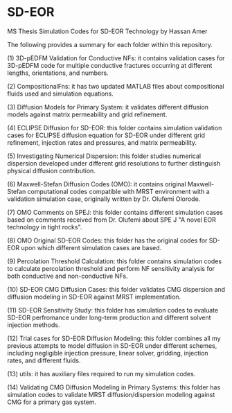 # SD-EOR
MS Thesis Simulation Codes for SD-EOR Technology by Hassan Amer

The following provides a summary for each folder within this repository.

(1) 3D-pEDFM Validation for Conductive NFs: it contains validation cases for 3D-pEDFM code for multiple conductive fractures occurring at different lengths, orientations, and numbers.

(2) CompositionalFns: it has two updated MATLAB files about compositional fluids used and simulation equations.

(3) Diffusion Models for Primary System: it validates different diffusion models against matrix permeability and grid refinement. 

(4) ECLIPSE Diffusion for SD-EOR: this folder contains simulation validation cases for ECLIPSE diffusion equation for SD-EOR under different grid refinement, injection rates and pressures, and matrix permeability.

(5) Investigating Numerical Dispersion: this folder studies numerical dispersion developed under different grid resolutions to further distinguish physical diffusion contribution.

(6) Maxwell-Stefan Diffusion Codes (OMO): it contains original Maxwell-Stefan computational codes compatible with MRST environment with a validation simulation case, originally written by Dr. Olufemi Olorode.

(7) OMO Comments on SPEJ: this folder contains different simulation cases based on comments received from Dr. Olufemi about SPE J "A novel EOR technology in tight rocks".

(8) OMO Original SD-EOR Codes: this folder has the original codes for SD-EOR upon which different simulation cases are based.

(9) Percolation Threshold Calculation: this folder contains simulation codes to calculate percolation threshold and perform NF sensitivity analysis for both conductive and non-conductive NFs.

(10) SD-EOR CMG Diffusion Cases: this folder validates CMG dispersion and diffusion modeling in SD-EOR against MRST implementation.

(11) SD-EOR Sensitivity Study: this folder has simulation codes to evaluate SD-EOR perfromance under long-term production and different solvent injection methods.

(12) Trial cases for SD-EOR Diffusion Modeling: this folder combines all my previous attempts to model diffusion in SD-EOR under different schemes, including negligible injection pressure, linear solver, gridding, injection rates, and different fluids.

(13) utils: it has auxiliary files required to run my simulation codes.

(14) Validating CMG Diffusion Modeling in Primary Systems: this folder has simulation codes to validate MRST diffusion/dispersion modeling against CMG for a primary gas system.
